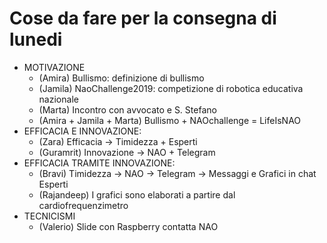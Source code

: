 # Cose da fare per la consegna di lunedi

* MOTIVAZIONE
    - (Amira) Bullismo: definizione di bullismo
    - (Jamila) NaoChallenge2019: competizione di robotica educativa nazionale
    - (Marta) Incontro con avvocato e S. Stefano
    - (Amira + Jamila + Marta) Bullismo + NAOchallenge = LifeIsNAO
* EFFICACIA E INNOVAZIONE:
    - (Zara) Efficacia -> Timidezza + Esperti
    - (Guramrit) Innovazione -> NAO + Telegram
* EFFICACIA TRAMITE INNOVAZIONE:
    - (Bravi) Timidezza -> NAO -> Telegram -> Messaggi e Grafici in chat Esperti
    - (Rajandeep) I grafici sono elaborati a partire dal cardiofrequenzimetro
* TECNICISMI
    - (Valerio) Slide con Raspberry contatta NAO
